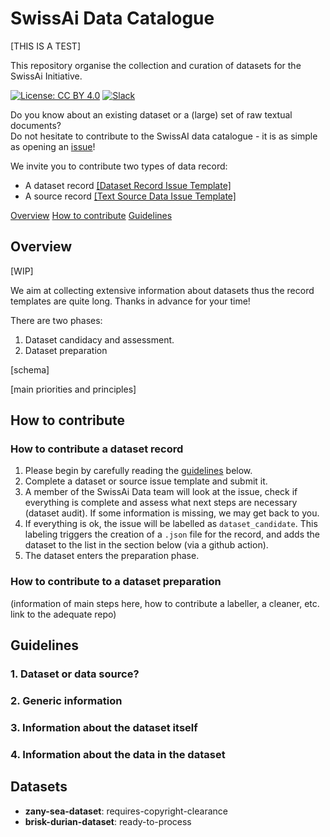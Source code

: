 # SwissAi Data Catalogue 

[THIS IS A TEST]

This repository organise the collection and curation of datasets for the SwissAi Initiative.

[![License: CC BY 4.0](https://img.shields.io/badge/License-CC_BY_4.0-lightgrey.svg)](https://creativecommons.org/licenses/by/4.0/)
[![Slack](https://img.shields.io/badge/Slack-5A255B?style=flat-square&logo=slack&logoColor=white)](https://swissai-initiative.slack.com/join/shared_invite/TOBECOMPLETED/)

Do you know about an existing dataset or a (large) set of raw textual documents?      
Do not hesitate to contribute to the SwissAI data catalogue - it is as simple as opening an [issue](https://github.com/impresso/test-catalogue/issues/new/choose)!

We invite you to contribute two types of data record:
- A dataset record [\[Dataset Record Issue Template\]](https://github.com/impresso/test-catalogue/issues/new?assignees=&labels=&projects=&template=dataset_template.yml&title=%5BAdd+a+dataset+record%5D%3A+)
- A source record [\[Text Source Data Issue Template\]](https://github.com/impresso/test-catalogue/issues/new?assignees=&labels=&projects=&template=source_text_data_template.yml&title=%5BData+Entry+for+%28Row%29+Text+Data%5D%3A+)

[Overview](#overview)
[How to contribute](#how-to-contribute)
[Guidelines](#guidelines)

## Overview

[WIP]

We aim at collecting extensive information about datasets thus the record templates are quite long. Thanks in advance for your time!

There are two phases:
1. Dataset candidacy and assessment.
2. Dataset preparation

[schema]

[main priorities and principles]

## How to contribute
### How to contribute a dataset record
1. Please begin by carefully reading the [guidelines](#guidelines) below. 
2. Complete a dataset or source issue template and submit it.
3. A member of the SwissAi Data team will look at the issue, check if everything is complete and assess what next steps are necessary (dataset audit). If some information is missing, we may get back to you.
4. If everything is ok, the issue will be labelled as `dataset_candidate`. This labeling triggers the creation of a `.json` file for the record, and adds the dataset to the list in the section below (via a github action).
5. The dataset enters the preparation phase.

### How to contribute to a dataset preparation

(information of main steps here, how to contribute a labeller, a cleaner, etc. link to the adequate repo)

## Guidelines

### 1. Dataset or data source?
### 2. Generic information
### 3. Information about the dataset itself
### 4. Information about the data in the dataset

## Datasets
<!-- DATASET_LIST -->
* **zany-sea-dataset**: requires-copyright-clearance
* **brisk-durian-dataset**: ready-to-process
